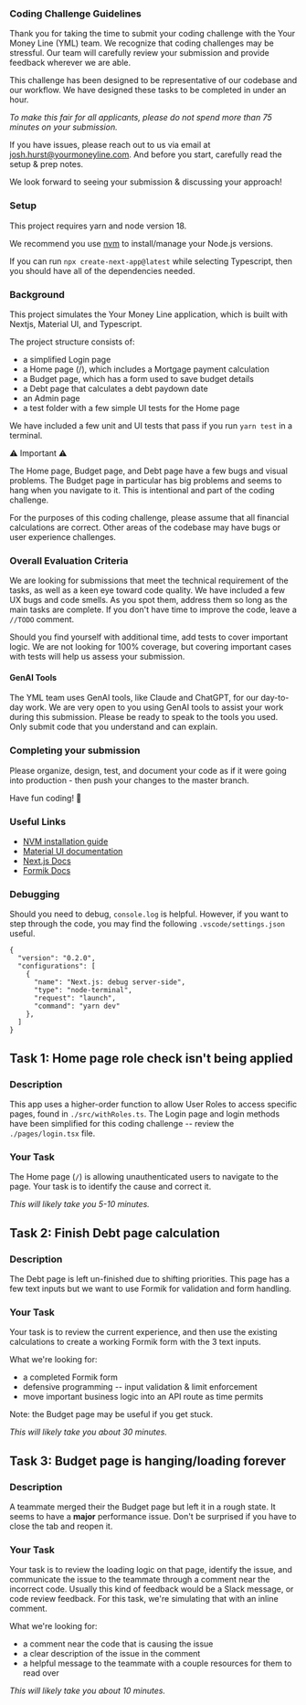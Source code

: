 ### Coding Challenge Guidelines

Thank you for taking the time to submit your coding challenge with the Your Money Line (YML) team. We recognize that coding challenges may be stressful. Our team will carefully review your submission and provide feedback wherever we are able.

This challenge has been designed to be representative of our codebase and our workflow. We have designed these tasks to be completed in under an hour.

_To make this fair for all applicants, please do not spend more than 75 minutes on your submission._

If you have issues, please reach out to us via email at josh.hurst@yourmoneyline.com. And before you start, carefully read the setup & prep notes.

We look forward to seeing your submission & discussing your approach!

### Setup

This project requires yarn and node version 18.

We recommend you use [nvm](https://github.com/nvm-sh/nvm) to install/manage your Node.js versions.

If you can run `npx create-next-app@latest` while selecting Typescript, then you should have all of the dependencies needed.

### Background

This project simulates the Your Money Line application, which is built with Nextjs, Material UI, and Typescript.

The project structure consists of:

- a simplified Login page
- a Home page (/), which includes a Mortgage payment calculation
- a Budget page, which has a form used to save budget details
- a Debt page that calculates a debt paydown date
- an Admin page
- a test folder with a few simple UI tests for the Home page

We have included a few unit and UI tests that pass if you run `yarn test` in a terminal.

⚠️ Important ⚠️

The Home page, Budget page, and Debt page have a few bugs and visual problems. The Budget page in particular has big problems and seems to hang when you navigate to it. This is intentional and part of the coding challenge.

For the purposes of this coding challenge, please assume that all financial calculations are correct. Other areas of the codebase may have bugs or user experience challenges.

### Overall Evaluation Criteria

We are looking for submissions that meet the technical requirement of the tasks, as well as a keen eye toward code quality. We have included a few UX bugs and code smells. As you spot them, address them so long as the main tasks are complete. If you don't have time to improve the code, leave a `//TODO` comment.

Should you find yourself with additional time, add tests to cover important logic. We are not looking for 100% coverage, but covering important cases with tests will help us assess your submission.

#### GenAI Tools

The YML team uses GenAI tools, like Claude and ChatGPT, for our day-to-day work. We are very open to you using GenAI tools to assist your work during this submission. Please be ready to speak to the tools you used. Only submit code that you understand and can explain.

### Completing your submission

Please organize, design, test, and document your code as if it were
going into production - then push your changes to the master branch.

Have fun coding! 🚀

### Useful Links

- [NVM installation guide](https://github.com/nvm-sh/nvm?tab=readme-ov-file#installing-and-updating)
- [Material UI documentation](https://mui.com/material-ui/getting-started/)
- [Next.js Docs](https://nextjs.org/docs)
- [Formik Docs](https://formik.org/docs)

### Debugging

Should you need to debug, `console.log` is helpful. However, if you want to step through the code, you may find the following `.vscode/settings.json` useful.

```
{
  "version": "0.2.0",
  "configurations": [
    {
      "name": "Next.js: debug server-side",
      "type": "node-terminal",
      "request": "launch",
      "command": "yarn dev"
    },
  ]
}

```

## Task 1: Home page role check isn't being applied

### Description

This app uses a higher-order function to allow User Roles to access specific pages, found in `./src/withRoles.ts`.
The Login page and login methods have been simplified for this coding challenge -- review the `./pages/login.tsx` file.

### Your Task

The Home page (`/`) is allowing unauthenticated users to navigate to the page. Your task is to identify the cause and correct it.

_This will likely take you 5-10 minutes._

## Task 2: Finish Debt page calculation

### Description

The Debt page is left un-finished due to shifting priorities. This page has a few text inputs but we want to use Formik for validation and form handling.

### Your Task

Your task is to review the current experience, and then use the existing calculations to create a working Formik form with the 3 text inputs.

What we're looking for:

- a completed Formik form
- defensive programming -- input validation & limit enforcement
- move important business logic into an API route as time permits

Note: the Budget page may be useful if you get stuck.

_This will likely take you about 30 minutes._

## Task 3: Budget page is hanging/loading forever

### Description

A teammate merged their the Budget page but left it in a rough state. It seems to have a **major** performance issue. Don't be surprised if you have to close the tab and reopen it.

### Your Task

Your task is to review the loading logic on that page, identify the issue, and communicate the issue to the teammate through a comment near the incorrect code. Usually this kind of feedback would be a Slack message, or code review feedback. For this task, we're simulating that with an inline comment.

What we're looking for:

- a comment near the code that is causing the issue
- a clear description of the issue in the comment
- a helpful message to the teammate with a couple resources for them to read over

_This will likely take you about 10 minutes._
